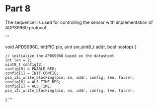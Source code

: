 # Part 8
The sequencer is used for controlling the sensor with implementation of ADPS9960 protocol.

'''

void APDS9960_init(PIO pio, uint sm,uint8_t addr, bool nostop) {

    // initialize the APDS9960 based on the datasheet
    int len = 2;
    uint8_t config[2];
    config[0] = ENABLE_REG;
    config[1] = INIT_CONFIG;
    pio_i2c_write_blocking(pio, sm, addr, config, len, false);
    config[0] = ALS_TIME_REG;
    config[1] = ALS_TIME;
    pio_i2c_write_blocking(pio, sm, addr, config, len, false);
}
'''
